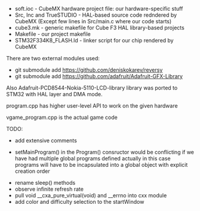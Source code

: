 * soft.ioc - CubeMX hardware project file: our hardware-specific stuff
* Src, Inc and TrueSTUDIO - HAL-based source code redndered by CubeMX
(Except few lines in Src/main.c where our code starts)
* cube3.mk - generic makefile for Cube F3 HAL library-based projects 
* Makefile - our project makefile
* STM32F334K8_FLASH.ld - linker script for our chip rendered by CubeMX

There are two external modules used:
* git submodule add https://github.com/deniskokarev/reversy
* git submodule add https://github.com/adafruit/Adafruit-GFX-Library

Also Adafruit-PCD8544-Nokia-5110-LCD-library library was ported to STM32 with HAL layer and DMA mode.

program.cpp has higher user-level API to work on the given hardware

vgame_program.cpp is the actual game code

TODO:
- add extensive comments
+ setMainProgram() in the Program() consructor would be conflicting if we have had multiple global programs defined
  actually in this case programs will have to be incapsulated into a global object with explicit creation order
- rename sleep() methods
- observe infinite refresh rate
- pull void __cxa_pure_virtual(void) and __errno into cxx module
- add color and difficulty selection to the startWindow

